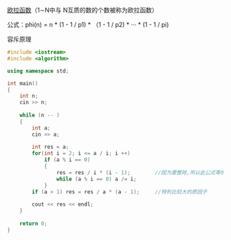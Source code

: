 [欧拉函数](https://www.acwing.com/problem/content/875/)（1∼N中与 N互质的数的个数被称为欧拉函数）

公式：phi(n) = n * (1 - 1 / p1)  * （1 - 1 / p2) * ··· * (1 - 1 / pi)

容斥原理

```c++
#include <iostream>
#include <algorithm>

using namespace std;

int main()
{
    int n;
    cin >> n;
    
    while (n -- )
    {
        int a;
        cin >> a;
        
        int res = a;
        for(int i = 2; i <= a / i; i ++)
            if (a % i == 0)
            {
                res = res / i * (i - 1);		//因为要整除,所以此公式等价于res = res * (1 - 1 / a)
                while (a % i == 0) a /= i;
            }
        if (a > 1) res = res / a * (a - 1);		//特判比较大的质因子
        
        cout << res << endl;
    }
    
    return 0;
}
```

